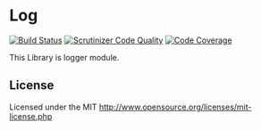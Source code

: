 # Log
[![Build Status](https://travis-ci.org/webstream-framework/Log.svg?branch=master)](https://travis-ci.org/webstream-framework/Log)
[![Scrutinizer Code Quality](https://scrutinizer-ci.com/g/webstream-framework/Log/badges/quality-score.png?b=master)](https://scrutinizer-ci.com/g/webstream-framework/Log/?branch=master)
[![Code Coverage](https://scrutinizer-ci.com/g/webstream-framework/Log/badges/coverage.png?b=master)](https://scrutinizer-ci.com/g/webstream-framework/Log/?branch=master)

This Library is logger module.

## License
Licensed under the MIT
http://www.opensource.org/licenses/mit-license.php
